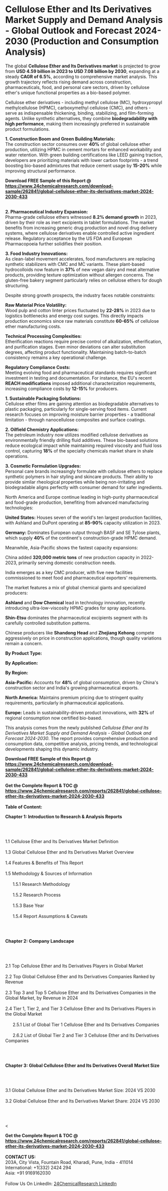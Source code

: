 <h1>Cellulose Ether and Its Derivatives Market Supply and Demand Analysis - Global Outlook and Forecast 2024-2030 (Production and Consumption Analysis)</h1><p>The global <strong>Cellulose Ether and Its Derivatives market</strong> is projected to grow from <strong>USD 4.59 billion in 2023 to USD 7.08 billion by 2030</strong>, expanding at a steady <strong>CAGR of 6.5%</strong>, according to comprehensive market analysis. This growth trajectory reflects rising demand across construction, pharmaceuticals, food, and personal care sectors, driven by cellulose ether's unique functional properties as a bio-based polymer.</p><p>Cellulose ether derivatives - including methyl cellulose (MC), hydroxypropyl methylcellulose (HPMC), carboxymethyl cellulose (CMC), and others - serve as indispensable thickening, binding, stabilizing, and film-forming agents. Unlike synthetic alternatives, they combine <strong>biodegradability with high performance</strong>, making them increasingly preferred in sustainable product formulations.</p><p><strong>1. Construction Boom and Green Building Materials:</strong><br>
The construction sector consumes over <strong>40%</strong> of global cellulose ether production, utilizing HPMC in cement mortars for enhanced workability and water retention. With green building certifications like LEED gaining traction, developers are prioritizing materials with lower carbon footprints - a trend boosting bio-based admixtures that reduce cement usage by <strong>15-20%</strong> while improving structural performance.</p><div><b>Download FREE Sample of this Report @ 
            <a href="https://www.24chemicalresearch.com/download-sample/262841/global-cellulose-ether-its-derivatives-market-2024-2030-433">
            https://www.24chemicalresearch.com/download-sample/262841/global-cellulose-ether-its-derivatives-market-2024-2030-433</a></b></div><br><p><strong>2. Pharmaceutical Industry Expansion:</strong><br>
Pharma-grade cellulose ethers witnessed <strong>8.2% demand growth</strong> in 2023, driven by their role as inert excipients in tablet formulations. The market benefits from increasing generic drug production and novel drug delivery systems, where cellulose derivatives enable controlled active ingredient release. Regulatory acceptance by the US FDA and European Pharmacopoeia further solidifies their position.</p><p><strong>3. Food Industry Innovations:</strong><br>
As clean-label movement accelerates, food manufacturers are replacing synthetic stabilizers with CMC and MC variants. These plant-based hydrocolloids now feature in <strong>37%</strong> of new vegan dairy and meat alternative products, providing texture optimization without allergen concerns. The gluten-free bakery segment particularly relies on cellulose ethers for dough structuring.</p><p>Despite strong growth prospects, the industry faces notable constraints:</p><p><strong>Raw Material Price Volatility:</strong><br>
	Wood pulp and cotton linter prices fluctuated by <strong>22-28%</strong> in 2023 due to logistics bottlenecks and energy cost surges. This directly impacts production economics since raw materials constitute <strong>60-65%</strong> of cellulose ether manufacturing costs.</p><p><strong>Technical Processing Complexities:</strong><br>
	Etherification reactions require precise control of alkalization, etherification, and purification stages. Even minor deviations can alter substitution degrees, affecting product functionality. Maintaining batch-to-batch consistency remains a key operational challenge.</p><p><strong>Regulatory Compliance Costs:</strong><br>
	Meeting evolving food and pharmaceutical standards requires significant investment in testing and documentation. For instance, the EU's recent <strong>REACH modifications</strong> imposed additional characterization requirements, increasing compliance costs by <strong>12-15%</strong> for producers.</p><p><strong>1. Sustainable Packaging Solutions:</strong><br>
Cellulose ether films are gaining attention as biodegradable alternatives to plastic packaging, particularly for single-serving food items. Current research focuses on improving moisture barrier properties - a traditional limitation - through nanocellulose composites and surface coatings.</p><p><strong>2. Oilfield Chemistry Applications:</strong><br>
The petroleum industry now utilizes modified cellulose derivatives as environmentally friendly drilling fluid additives. These bio-based solutions reduce ecological impact while maintaining required viscosity and fluid loss control, capturing <strong>18%</strong> of the specialty chemicals market share in shale operations.</p><p><strong>3. Cosmetic Formulation Upgrades:</strong><br>
Personal care brands increasingly formulate with cellulose ethers to replace synthetic polymers in hair styling and skincare products. Their ability to provide similar rheological properties while being non-irritating and biodegradable aligns perfectly with consumer demand for safer ingredients.</p><p>North America and Europe continue leading in high-purity pharmaceutical and food-grade production, benefiting from advanced manufacturing technologies:</p><p><strong>United States:</strong> Houses seven of the world's ten largest production facilities, with Ashland and DuPont operating at <strong>85-90%</strong> capacity utilization in 2023.</p><p><strong>Germany:</strong> Dominates European output through BASF and SE Tylose plants, which supply <strong>40%</strong> of the continent's construction-grade HPMC demand.</p><p>Meanwhile, Asia-Pacific shows the fastest capacity expansions:</p><p>China added <strong>320,000 metric tons</strong> of new production capacity in 2022-2023, primarily serving domestic construction needs.</p><p>India emerges as a key CMC producer, with five new facilities commissioned to meet food and pharmaceutical exporters' requirements.</p><p>The market features a mix of global chemical giants and specialized producers:</p><p><strong>Ashland</strong> and <strong>Dow Chemical</strong> lead in technology innovation, recently introducing ultra-low-viscosity HPMC grades for spray applications.</p><p><strong>Shin-Etsu</strong> dominates the pharmaceutical excipients segment with its carefully controlled substitution patterns.</p><p>Chinese producers like <strong>Shandong Head</strong> and <strong>Zhejiang Kehong</strong> compete aggressively on price in construction applications, though quality variations remain a concern.</p><p><strong>By Product Type:</strong></p><p><strong>By Application:</strong></p><p><strong>By Region:</strong></p><p><strong>Asia-Pacific:</strong> Accounts for <strong>48%</strong> of global consumption, driven by China's construction sector and India's growing pharmaceutical exports.</p><p><strong>North America:</strong> Maintains premium pricing due to stringent quality requirements, particularly in pharmaceutical applications.</p><p><strong>Europe:</strong> Leads in sustainability-driven product innovations, with <strong>32%</strong> of regional consumption now certified bio-based.</p><p>This analysis comes from the newly published <em>Cellulose Ether and Its Derivatives Market Supply and Demand Analysis - Global Outlook and Forecast 2024-2030</em>. The report provides comprehensive production and consumption data, competitive analysis, pricing trends, and technological developments shaping this dynamic industry.</p><div><b>Download FREE Sample of this Report @ 
            <a href="https://www.24chemicalresearch.com/download-sample/262841/global-cellulose-ether-its-derivatives-market-2024-2030-433">
            https://www.24chemicalresearch.com/download-sample/262841/global-cellulose-ether-its-derivatives-market-2024-2030-433</a></b></div><br><div><b>Get the Complete Report & TOC @ 
            <a href="https://www.24chemicalresearch.com/reports/262841/global-cellulose-ether-its-derivatives-market-2024-2030-433">
            https://www.24chemicalresearch.com/reports/262841/global-cellulose-ether-its-derivatives-market-2024-2030-433</a></b></div><br>
            <b>Table of Content:</b><p><p><strong>Chapter 1: Introduction to Research &amp; Analysis Reports</strong></p><br />
<br />
<p>1.1 Cellulose Ether and Its Derivatives Market Definition<br /><br />
1.3 Global Cellulose Ether and Its Derivatives Market Overview<br /><br />
1.4 Features &amp; Benefits of This Report<br /><br />
1.5 Methodology &amp; Sources of Information<br /><br />
&nbsp;&nbsp;&nbsp;&nbsp;&nbsp; 1.5.1 Research Methodology<br /><br />
&nbsp;&nbsp;&nbsp;&nbsp;&nbsp; 1.5.2 Research Process<br /><br />
&nbsp;&nbsp;&nbsp;&nbsp;&nbsp; 1.5.3 Base Year<br /><br />
&nbsp;&nbsp;&nbsp;&nbsp;&nbsp; 1.5.4 Report Assumptions &amp; Caveats</p><br />
<br />
<p><strong>Chapter 2: Company Landscape</strong></p><br />
<br />
<p>2.1 Top Cellulose Ether and Its Derivatives Players in Global Market<br /><br />
2.2 Top Global Cellulose Ether and Its Derivatives Companies Ranked by Revenue<br /><br />
2.3 Top 3 and Top 5 Cellulose Ether and Its Derivatives Companies in the Global Market, by Revenue in 2024<br /><br />
2.4 Tier 1, Tier 2, and Tier 3 Cellulose Ether and Its Derivatives Players in the Global Market<br /><br />
&nbsp;&nbsp;&nbsp;&nbsp;&nbsp; 2.5.1 List of Global Tier 1 Cellulose Ether and Its Derivatives Companies<br /><br />
&nbsp;&nbsp;&nbsp;&nbsp;&nbsp; 2.6.2 List of Global Tier 2 and Tier 3 Cellulose Ether and Its Derivatives Companies</p><br />
<br />
<p><strong>Chapter 3: Global Cellulose Ether and Its Derivatives Overall Market Size</strong></p><br />
<br />
<p>3.1 Global Cellulose Ether and Its Derivatives Market Size: 2024 VS 2030<br /><br />
3.2 Global Cellulose Ether and Its Derivatives Market Share: 2024 VS 2030</p><br />
<br />
<p><</p><div><b>Get the Complete Report & TOC @ 
            <a href="https://www.24chemicalresearch.com/reports/262841/global-cellulose-ether-its-derivatives-market-2024-2030-433">
            https://www.24chemicalresearch.com/reports/262841/global-cellulose-ether-its-derivatives-market-2024-2030-433</a></b></div><br><b>CONTACT US:</b><br>
            203A, City Vista, Fountain Road, Kharadi, Pune, India - 411014<br>
            International: +1(332) 2424 294<br>
            Asia: +91 9169162030 <br><br>
            Follow Us On LinkedIn: <a href="https://www.linkedin.com/company/24chemicalresearch/">24ChemicalResearch LinkedIn</a>
